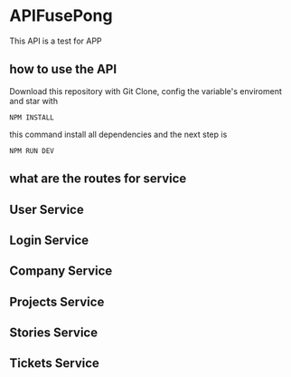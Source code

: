 # APIFusePong

This API is a test for APP

## how to use the API

Download this repository with Git Clone, config the variable's enviroment and star with

```
NPM INSTALL
```

this command install all dependencies and the next step is 

```
NPM RUN DEV
```

## what are the routes for service

## User Service

## Login Service

## Company Service

## Projects Service

## Stories Service

## Tickets Service

